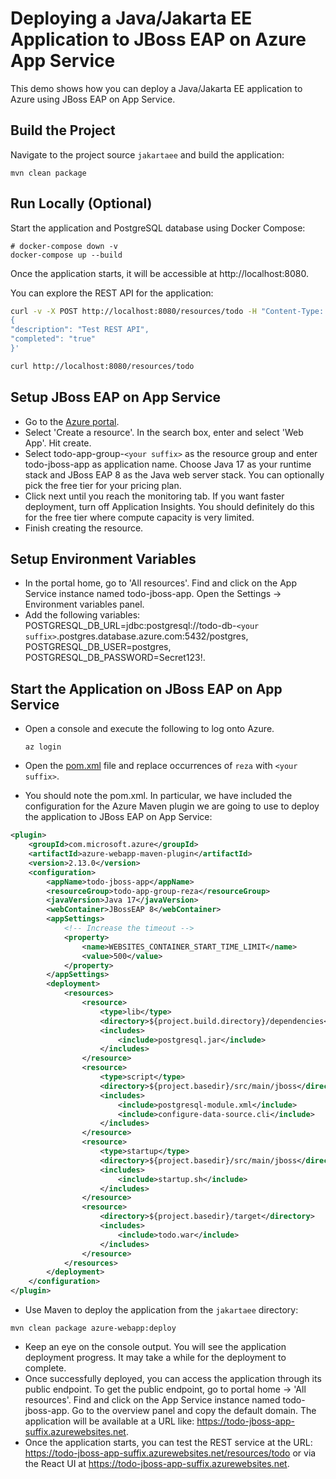 # Deploying a Java/Jakarta EE Application to JBoss EAP on Azure App Service
This demo shows how you can deploy a Java/Jakarta EE application to Azure using JBoss EAP on App Service.

## Build the Project
Navigate to the project source `jakartaee` and build the application:

```
mvn clean package
```

## Run Locally (Optional)
Start the application and PostgreSQL database using Docker Compose:

```
# docker-compose down -v
docker-compose up --build
```

Once the application starts, it will be accessible at http://localhost:8080.

You can explore the REST API for the application:

```bash
curl -v -X POST http://localhost:8080/resources/todo -H "Content-Type: application/json" -d '
{
"description": "Test REST API",
"completed": "true"
}'

curl http://localhost:8080/resources/todo
```

## Setup JBoss EAP on App Service
* Go to the [Azure portal](http://portal.azure.com).
* Select 'Create a resource'. In the search box, enter and select 'Web App'. Hit create.
* Select todo-app-group-`<your suffix>` as the resource group and enter todo-jboss-app as application name. Choose Java 17 as your runtime stack and JBoss EAP 8 as the Java web server stack. You can optionally pick the free tier for your pricing plan.
* Click next until you reach the monitoring tab. If you want faster deployment, turn off Application Insights. You should definitely do this for the free tier where compute capacity is very limited.
* Finish creating the resource.

## Setup Environment Variables
* In the portal home, go to 'All resources'. Find and click on the App Service instance named todo-jboss-app. Open the Settings -> Environment variables panel.
* Add the following variables: POSTGRESQL_DB_URL=jdbc:postgresql://todo-db-`<your suffix>`.postgres.database.azure.com:5432/postgres, POSTGRESQL_DB_USER=postgres, POSTGRESQL_DB_PASSWORD=Secret123!.

## Start the Application on JBoss EAP on App Service
* Open a console and execute the following to log onto Azure.

	```
	az login
	```

* Open the [pom.xml](pom.xml) file and replace occurrences of `reza` with `<your suffix>`.
* You should note the pom.xml. In particular, we have included the configuration for the Azure Maven plugin we are going to use to deploy the application to JBoss EAP on App Service:

```xml
<plugin>
    <groupId>com.microsoft.azure</groupId>
    <artifactId>azure-webapp-maven-plugin</artifactId>
    <version>2.13.0</version>
    <configuration>
        <appName>todo-jboss-app</appName>
        <resourceGroup>todo-app-group-reza</resourceGroup>
        <javaVersion>Java 17</javaVersion>
        <webContainer>JBossEAP 8</webContainer>
        <appSettings>
            <!-- Increase the timeout -->
            <property>
                <name>WEBSITES_CONTAINER_START_TIME_LIMIT</name>
                <value>500</value>
            </property>
        </appSettings>
        <deployment>
            <resources>
                <resource>
                    <type>lib</type>
                    <directory>${project.build.directory}/dependencies</directory>
                    <includes>
                        <include>postgresql.jar</include>
                    </includes>
                </resource>
                <resource>
                    <type>script</type>
                    <directory>${project.basedir}/src/main/jboss</directory>
                    <includes>
                        <include>postgresql-module.xml</include>
                        <include>configure-data-source.cli</include>
                    </includes>
                </resource>
                <resource>
                    <type>startup</type>
                    <directory>${project.basedir}/src/main/jboss</directory>
                    <includes>
                        <include>startup.sh</include>
                    </includes>
                </resource>
                <resource>
                    <directory>${project.basedir}/target</directory>
                    <includes>
                        <include>todo.war</include>
                    </includes>
                </resource>
            </resources>
        </deployment>
    </configuration>
</plugin>
```

* Use Maven to deploy the application from the `jakartaee` directory:

```
mvn clean package azure-webapp:deploy
```

* Keep an eye on the console output. You will see the application deployment progress. It may take a while for the deployment to complete.
* Once successfully deployed, you can access the application through its public endpoint. To get the public endpoint, go to portal home -> 'All resources'. Find and click on the App Service instance named todo-jboss-app. Go to the overview panel and copy the default domain. The application will be available at a URL like: https://todo-jboss-app-suffix.azurewebsites.net.
* Once the application starts, you can test the REST service at the URL: https://todo-jboss-app-suffix.azurewebsites.net/resources/todo or via the React UI at https://todo-jboss-app-suffix.azurewebsites.net.

